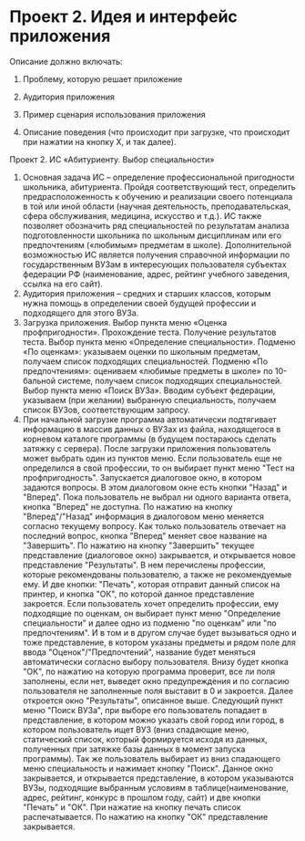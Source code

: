 Проект 2. Идея и интерфейс приложения
=============
Описание должно включать:

1) Проблему, которую решает приложение

2) Аудитория приложения

3) Пример сценария использования приложения

4) Описание поведения (что происходит при загрузке, что происходит при нажатии на кнопку Х, и так далее).


Проект 2. ИС «Абитуриенту. Выбор специальности»

1. Основная задача ИС – определение профессиональной пригодности школьника, абитуриента. Пройдя соответствующий тест, определить предрасположенность к обучению и реализации своего потенциала в той или иной области (научная деятельность, преподавательская, сфера обслуживания, медицина, искусство и т.д.). ИС также позволяет обозначить ряд специальностей по результатам анализа подготовленности школьника по школьным дисциплинам или его предпочтениям («любимым» предметам в школе). Дополнительной возможностью ИС является получения справочной информации по государственным ВУЗам в интересующих пользователя субъектах федерации РФ (наименование, адрес, рейтинг учебного заведения, ссылка на его сайт).
2. Аудитория приложения – средних и старших классов, которым нужна помощь в определении своей будущей профессии и подходящего для этого ВУЗа.
3. Загрузка приложения. Выбор пункта меню «Оценка профпригодности». Прохождение теста. Получение результатов теста. Выбор пункта меню «Определение специальности». Подменю «По оценкам»: указываем оценки по школьным предметам, получаем список подходящих специальностей. Подменю «По предпочтениям»: оцениваем «любимые предметы в школе» по 10-бальной системе,  получаем список подходящих специальностей. Выбор пункта меню «Поиск ВУЗа». Вводим субъект федерации, указываем (при желании) выбранную специальность, получаем список ВУЗов, соответствующим запросу.
4. При начальной загрузке программа автоматически подтягивает информацию в массив данных о ВУЗах из файла, находящегося в корневом каталоге программы (в будущем постараюсь сделать затяжку с сервера). После загрузки приложения пользователь может выбрать один из пунктов меню. Если пользователь еще не определился в свой профессии, то он выбирает пункт меню "Тест на профпригодность". Запускается диалоговое окно, в котором задаются вопросы. В этом диалоговом окне есть кнопки "Назад" и "Вперед". Пока пользователь не выбрал ни одного варианта ответа, кнопка "Вперед" не доступна. По нажатию на кнопку "Вперед"/"Назад" информация в диалоговом меню меняется согласно текущему вопросу. Как только пользователь отвечает на последний вопрос, кнопка "Вперед" меняет свое название на "Завершить". По нажатию на кнопку "Завершить" текущее представление (диалоговое окно) закрывается, и открывается новое представление "Результаты". В нем перечислены профессии, которые рекомендованы пользователю, а также не рекомендуемые ему. И две кнопки: "Печать", которая отправит данный список на принтер, и кнопка "ОК", по которой данное представление закроется. Если пользователь хочет определить профессии, ему подходящие по оценкам, он выбирает пункт меню "Определение специальности" и далее одно из подменю "по оценкам" или "по предпочтениям". И в том и в другом случае будет вызываться одно и тоже представление, в котором указаны предметы и рядом поле для ввода "Оценок"/"Предпочтений", название будет меняться автоматически согласно выбору пользователя. Внизу будет кнопка "ОК", по нажатию на которую программа проверит, все ли поля заполнены, если нет, выведет окно предупреждения и по согласию пользователя не заполненные поля выставит в 0 и закроется. Далее откроется окно "Результаты", описанное выше. Следующий пункт меню "Поиск ВУЗа", при выборе его пользователь попадает в представление, в котором можно указать свой город или город, в котором пользователь ищет ВУЗ (вниз спадающие меню, статический список, который формируется исходя из данных, полученных при затяжке базы данных в момент запуска программы). Так же пользователь выбирает из вниз спадающего меню специальность и нажимает кнопку "Поиск". Данное окно закрывается, и открывается представление, в котором указываются ВУЗы, подходящие выбранным условиям в таблице(наименование, адрес, рейтинг, конкурс в прошлом году, сайт) и две кнопки "Печать" и "ОК". При нажатие на кнопку печать список распечатывается. По нажатию на кнопку "ОК" представление закрывается.